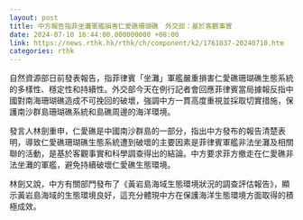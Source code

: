 ```yaml
---
layout: post
title: 中方報告指菲坐灘軍艦損害仁愛礁珊瑚礁　外交部：基於客觀事實
date: 2024-07-10 16:44:00.000000000 +08:00
link: https://news.rthk.hk/rthk/ch/component/k2/1761037-20240710.htm
categories: rthk
---
```


自然資源部日前發表報告，指菲律賓「坐灘」軍艦嚴重損害仁愛礁珊瑚礁生態系統的多樣性、穩定性和持續性。外交部今天在例行記者會回應菲律賓當局據報反指中國對南海珊瑚礁造成不可挽回的破壞，強調中方一貫高度重視並採取切實措施，保護南沙群島珊瑚礁系統和島礁周邊的海洋環境。

發言人林劍重申，仁愛礁是中國南沙群島的一部分，指出中方發布的報告清楚表明，導致仁愛礁珊瑚礁生態系統遭到破壞的主要因素是菲律賓軍艦非法坐灘及相關聯的活動，是基於客觀事實和科學調查得出的結論。中方要求菲方撤走在仁愛礁非法坐灘的軍艦，避免持續破壞仁愛礁生態環境。

林劍又說，中方有關部門發布了《黃岩島海域生態環境狀況的調查評估報告》，顯示黃岩島海域的生態環境良好，這充分體現中方在保護海洋生態環境方面取得的積極成效。
